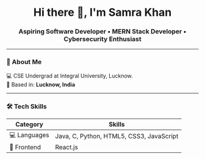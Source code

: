<h1 align="center">Hi there 👋, I'm Samra Khan</h1>

<h3 align="center">Aspiring Software Developer • MERN Stack Developer • Cybersecurity Enthusiast</h3>

---

### 🧠 About Me

💻 CSE Undergrad at Integral University, Lucknow.
<br/>
📍 Based in: **Lucknow, India**

---

### 🛠️ Tech Skills

| Category       | Skills |
|----------------|--------|
| 💻 Languages    | Java, C, Python, HTML5, CSS3, JavaScript |
| 🎨 Frontend     | React.js |


